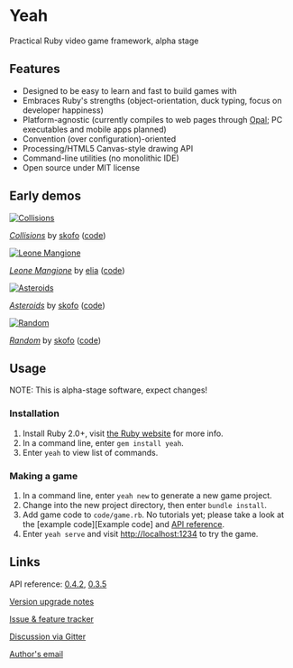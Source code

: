 # Yeah

Practical Ruby video game framework, alpha stage


## Features

* Designed to be easy to learn and fast to build games with
* Embraces Ruby's strengths (object-orientation, duck typing, focus on developer happiness)
* Platform-agnostic (currently compiles to web pages through [Opal](http://opalrb.org); PC executables and mobile apps planned)
* Convention (over configuration)-oriented
* Processing/HTML5 Canvas-style drawing API
* Command-line utilities (no monolithic IDE)
* Open source under MIT license


## Early demos

[![Collisions](https://i.imgur.com/KzgTDmn.png)][Collisions]

[*Collisions*][Collisions] by [skofo](https://github.com/skofo) ([code][Collisions code])

[![Leone Mangione](https://cdn.mediacru.sh/VuuuvZYDbPet.png)][Leone Mangione]

[*Leone Mangione*][Leone Mangione] by [elia](https://github.com/elia) ([code][Leone Mangione code])

[![Asteroids](https://cdn.mediacru.sh/IkYZP46TmCsd.png)][Asteroids]

[*Asteroids*][Asteroids] by [skofo](https://github.com/skofo) ([code][Asteroids code])

[![Random](https://cdn.mediacru.sh/KW9M6TndLry0.png)][Random]

[*Random*][Random] by [skofo](https://github.com/skofo) ([code][Random code])


## Usage

NOTE: This is alpha-stage software, expect changes!

### Installation

1. Install Ruby 2.0+, visit [the Ruby website](http://ruby-lang.org/) for more info.
2. In a command line, enter `gem install yeah`.
3. Enter `yeah` to view list of commands.

### Making a game

1. In a command line, enter `yeah new` to generate a new game project.
2. Change into the new project directory, then enter `bundle install`.
3. Add game code to `code/game.rb`. No tutorials yet; please take a look at the [example code][Example code] and [API reference][0.4.2 API].
4. Enter `yeah serve` and visit [http://localhost:1234](http://localhost:1234) to try the game.


## Links

API reference: [0.4.2][0.4.2 API], [0.3.5][0.3.5 API]

[Version upgrade notes](https://github.com/yeahrb/yeah/blob/master/UPGRADING.md)

[Issue & feature tracker](https://github.com/yeahrb/yeah/issues)

[Discussion via Gitter](https://gitter.im/yeahrb/yeah)

[Author's email](mailto:skoofoo@gmail.com)


[0.4.2 API]: http://rdoc.info/github/yeahrb/yeah/32a50f5/frames
[0.3.5 API]: http://rdoc.info/github/yeahrb/yeah/5efbbc9/frames
[Asteroids]: https://skofo.github.io/asteroids/runner.html
[Asteroids code]: https://github.com/skofo/asteroids
[Random]: https://skofo.github.io/random/runner.html
[Random code]: https://github.com/skofo/random
[Leone Mangione]: http://elia.schito.me/yeah-leone-mangione/runner.html
[Leone Mangione code]: https://github.com/elia/yeah-leone-mangione
[Collisions]: https://skofo.github.io/collisions
[Collisions code]: https://github.com/skofo/collisions
